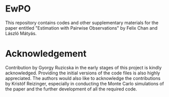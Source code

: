 # EwPO
 This repository contains codes and other supplementary materials for the paper entitled "Estimation with Pairwise Observations" by Felix Chan and László Mátyás. 

# Acknowledgement

Contribution by Gyorgy Ruzicska in the early stages of this project is kindly acknowledged. Providing the initial versions of the code files is also highly appreciated. The authors would also like to acknowledge the contributions by Kristóf Reizinger, especially in conducting the Monte Carlo simulations of the paper and the further development of all the required code.

